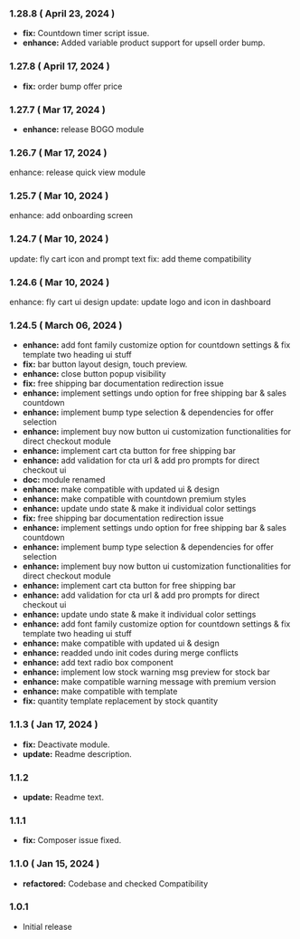 ### 1.28.8 ( April 23, 2024 ) ###

- **fix:** Countdown timer script issue.
- **enhance:** Added variable product support for upsell order bump.

### 1.27.8 ( April 17, 2024 ) ###

- **fix:** order bump offer price

### 1.27.7 ( Mar 17, 2024 ) ###

- **enhance:** release BOGO module

### 1.26.7 ( Mar 17, 2024 ) ###

enhance: release quick view module

### 1.25.7 ( Mar 10, 2024 ) ###

enhance: add onboarding screen

### 1.24.7 ( Mar 10, 2024 ) ###

update: fly cart icon and prompt text
fix: add theme compatibility

### 1.24.6 ( Mar 10, 2024 ) ###

enhance: fly cart ui design
update: update logo and icon in dashboard

### 1.24.5 ( March 06, 2024 ) ###

- **enhance:** add font family customize option for countdown settings & fix template two heading ui stuff
- **fix:** bar button layout design, touch preview.
- **enhance:** close button popup visibility
- **fix:** free shipping bar documentation redirection issue
- **enhance:** implement settings undo option for free shipping bar & sales countdown
- **enhance:** implement bump type selection & dependencies for offer selection
- **enhance:** implement buy now button ui customization functionalities for direct checkout module
- **enhance:** implement cart cta button for free shipping bar
- **enhance:** add validation for cta url & add pro prompts for direct checkout ui
- **doc:** module renamed
- **enhance:** make compatible with updated ui & design
- **enhance:** make compatible with countdown premium styles
- **enhance:** update undo state & make it individual color settings
- **fix:** free shipping bar documentation redirection issue
- **enhance:** implement settings undo option for free shipping bar & sales countdown
- **enhance:** implement bump type selection & dependencies for offer selection
- **enhance:** implement buy now button ui customization functionalities for direct checkout module
- **enhance:** implement cart cta button for free shipping bar
- **enhance:** add validation for cta url & add pro prompts for direct checkout ui
- **enhance:** update undo state & make it individual color settings
- **enhance:** add font family customize option for countdown settings & fix template two heading ui stuff
- **enhance:** make compatible with updated ui & design
- **enhance:** readded undo init codes during merge conflicts
- **enhance:** add text radio box component
- **enhance:** implement low stock warning msg preview for stock bar
- **enhance:** make compatible warning message with premium version
- **enhance:** make compatible with template
- **fix:** quantity template replacement by stock quantity

### 1.1.3 ( Jan 17, 2024 ) ###

- **fix:** Deactivate module.
- **update:** Readme description.

### 1.1.2 ###

- **update:** Readme text.

### 1.1.1 ###

- **fix:** Composer issue fixed.

### 1.1.0 ( Jan 15, 2024 ) ###

- **refactored:** Codebase and checked Compatibility

### 1.0.1 ###

- Initial release
